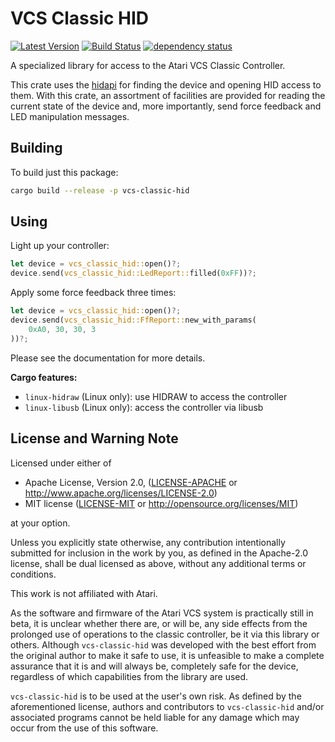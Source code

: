 # VCS Classic HID

[![Latest Version](https://img.shields.io/crates/v/vcs-classic-hid.svg)](https://crates.io/crates/vcs-classic-hid) [![Build Status](https://travis-ci.org/Enet4/vcs-classic-hid-rs.svg?branch=master)](https://travis-ci.org/Enet4/vcs-classic-hid) [![dependency status](https://deps.rs/repo/github/Enet4/vcs-classic-hid-rs/status.svg)](https://deps.rs/repo/github/Enet4/vcs-classic-hid)

A specialized library for access to the Atari VCS Classic Controller.

This crate uses the [hidapi](https://crates.io/crates/hidapi)
for finding the device and opening HID access to them.
With this crate, an assortment of facilities are provided
for reading the current state of the device and,
more importantly, send force feedback and LED manipulation messages.

## Building

To build just this package:

```sh
cargo build --release -p vcs-classic-hid 
```

## Using

Light up your controller:

```rust
let device = vcs_classic_hid::open()?;
device.send(vcs_classic_hid::LedReport::filled(0xFF))?;
```

Apply some force feedback three times:

```rust
let device = vcs_classic_hid::open()?;
device.send(vcs_classic_hid::FfReport::new_with_params(
    0xA0, 30, 30, 3
))?;
```

Please see the documentation for more details.

**Cargo features:**

- `linux-hidraw` (Linux only): use HIDRAW to access the controller
- `linux-libusb` (Linux only): access the controller via libusb

## License and Warning Note

Licensed under either of

* Apache License, Version 2.0, ([LICENSE-APACHE](LICENSE-APACHE) or <http://www.apache.org/licenses/LICENSE-2.0>)
* MIT license ([LICENSE-MIT](LICENSE-MIT) or <http://opensource.org/licenses/MIT>)

at your option.

Unless you explicitly state otherwise, any contribution intentionally submitted
for inclusion in the work by you, as defined in the Apache-2.0 license, shall be dual licensed as above, without any
additional terms or conditions.

This work is not affiliated with Atari.

As the software and firmware of the Atari VCS system
is practically still in beta,
it is unclear whether there are, or will be, any side effects
from the prolonged use of operations to the classic controller,
be it via this library or others.
Although `vcs-classic-hid` was developed with the best effort
from the original author to make it safe to use,
it is unfeasible to make a complete assurance that it is and will always be,
completely safe for the device,
regardless of which capabilities from the library are used.

`vcs-classic-hid` is to be used at the user's own risk.
As defined by the aforementioned license,
authors and contributors to `vcs-classic-hid` and/or associated programs
cannot be held liable for any damage
which may occur from the use of this software.
